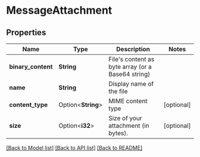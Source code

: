# MessageAttachment

## Properties

Name | Type | Description | Notes
------------ | ------------- | ------------- | -------------
**binary_content** | **String** | File's content as byte array (or a Base64 string) | 
**name** | **String** | Display name of the file | 
**content_type** | Option<**String**> | MIME content type | [optional]
**size** | Option<**i32**> | Size of your attachment (in bytes). | [optional]

[[Back to Model list]](../README.md#documentation-for-models) [[Back to API list]](../README.md#documentation-for-api-endpoints) [[Back to README]](../README.md)


